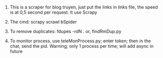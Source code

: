 1. This is a scraper for blog truyen, just put the links in links file, the speed is at 0,5 second per request. It use Scrapy

2. The cmd: scrapy scrawl bSpider

3. To remove duplicates: fdupes -rdN . or, findRmDup.py

4. To monitor process, use teleMonProcess.py; enter token; then in the chat, send the pid. Warning; only 1 process per time; will add async in future
